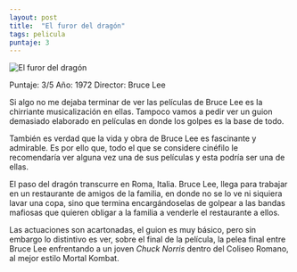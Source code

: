 ```yaml
---
layout: post
title:  "El furor del dragón"
tags: pelicula
puntaje: 3
---
```




![El furor del dragón](https://es.web.img3.acsta.net/medias/nmedia/18/92/83/41/20220152.jpg)

Puntaje: 3/5 
Año: 1972
Director: Bruce Lee

Si algo no me dejaba terminar de ver las películas de Bruce Lee es la chirriante musicalización en ellas. Tampoco vamos a pedir ver un guion demasiado elaborado en películas en donde los golpes es la base de todo.

También es verdad que la vida y obra de Bruce Lee es fascinante y admirable. Es por ello que, todo el que se considere cinéfilo le recomendaría ver alguna vez una de sus películas y esta podría ser una de ellas.

El paso del dragón transcurre en Roma, Italia. Bruce Lee, llega para trabajar en un restaurante de amigos de la familia, en donde no se lo ve ni siquiera lavar una copa, sino que termina encargándoselas de golpear a las bandas mafiosas que quieren obligar a la familia a venderle el restaurante a ellos.

Las actuaciones son acartonadas, el guion es muy básico, pero sin embargo lo distintivo es ver, sobre el final de la película, la pelea final entre Bruce Lee enfrentando a un joven *Chuck Norris* dentro del Coliseo Romano, al mejor estilo Mortal Kombat.
